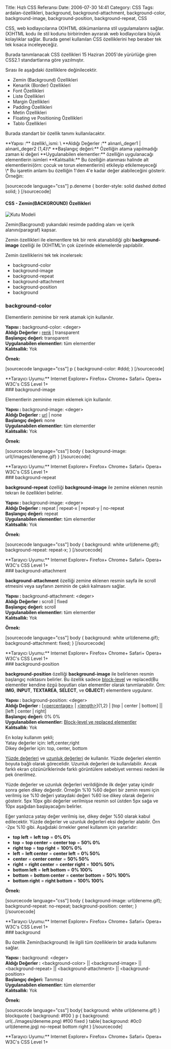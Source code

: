 Title: Hızlı CSS Referansı 
Date: 2006-07-30 14:41
Category: CSS
Tags: ardalan-özellikleri, background, background-attachment, background-color, background-image, background-position, background-repeat, CSS

CSS, web kodlayıcılarına (X)HTML dökümanlarına stil uygulamalarını
sağlar. (X)HTML kodu ile stil kodunu birbirinden ayırarak web
kodlayıcılara büyük kolaylıklar sağlar. Burada genel kullanılan CSS
özelliklerini hep beraber tek tek kısaca inceleyeceğiz.<!--more-->

Burada tanımlanacak CSS özellikleri 15 Haziran 2005'de yürürlüğe giren
CSS2.1 standartlarına göre yazılmıştır.

Sırası ile aşağıdaki özelliklere değinilecektir.

-   Zemin (Background) Özellikleri
-   Kenarlık (Border) Özellikleri
-   Font Özellikleri
-   Liste Özellikleri
-   Margin Özellikleri
-   Padding Özellikleri
-   Metin Özellikleri
-   Floating ve Positioning Özellikleri
-   Tablo Özellikleri

Burada standart bir özellik tanımı kullanılacaktır.

<div class="cssozelliktanimi">
**Yapısı :** özellik\_ismi: \<deger\>  
**Aldığı Değerler :** alınan\_deger1 | alınan\_deger2 {1,4}\*   
**Başlangıç değeri:** Özelliğin atama yapılmadığı zaman ki değeri   
**Uygulanabilen elementler:** özelliğin uygulanacağı elementlerin
isimleri   
**Kalıtsallık:** Bu özelliğin atanması halinde alt elementlerini(örn:
çocuk ve torun elementlerini) etkileyip etkilemeyeceği

</div>
\* Bu işaretin anlamı bu özelliğin 1'den 4'e kadar değer alabileceğini
gösterir. Örneğin:

[sourcecode language="css"] p.deneme { border-style: solid dashed dotted
solid; } [/sourcecode]

#### CSS - Zemin(BACKGROUND) Özellikleri

![Kutu Modeli][]

Zemin(Bacground) yukarıdaki resimde padding alanı ve içerik
alanını(paragraf) kapsar.

Zemin özellikleri ile elementlere tek bir renk atanabildiği gibi
**background-image** özelliği ile (X)HTML'in çok üzerinde eklemelerde
yapılabilir.

Zemin özelliklerini tek tek incelersek:

-   background-color
-   background-image
-   background-repeat
-   background-attachment
-   background-position
-   background

### background-color

Elementlerin zeminine bir renk atamak için kullanılır.

**Yapısı :** background-color: \<deger\>  
**Aldığı Değerler :** [renk][] | transparent  
**Başlangıç değeri:** transparent  
**Uygulanabilen elementler:** tüm elementler  
**Kalıtsallık:** Yok

**Örnek:**

[sourcecode language="css"] p { background-color: \#ddd; } [/sourcecode]

<div class="tarayiciuyum">
**Tarayıcı Uyumu:** Internet Explorer+ Firefox+ Chrome+ Safari+ Opera+
W3C's CSS Level 1+

</div>
### background-image

Elementlerin zeminine resim eklemek için kullanılır.

**Yapısı :** background-image: \<deger\>  
**Aldığı Değerler :** [url][renk] | none   
**Başlangıç değeri:** none   
**Uygulanabilen elementler:** tüm elementler  
**Kalıtsallık:** Yok

**Örnek:**

[sourcecode language="css"] body { background-image:
url(/images/deneme.gif) } [/sourcecode]

<div class="tarayiciuyum">
**Tarayıcı Uyumu:** Internet Explorer+ Firefox+ Chrome+ Safari+ Opera+
W3C's CSS Level 1+

</div>
### background-repeat

**background-repeat** özelliği **background-image** ile zemine eklenen
resmin tekrarı ile özellikleri belirler.

**Yapısı :** background-image: \<deger\>  
**Aldığı Değerler :** repeat | repeat-x | repeat-y | no-repeat   
**Başlangıç değeri:** repeat   
**Uygulanabilen elementler:** tüm elementler  
**Kalıtsallık:** Yok

**Örnek:**

[sourcecode language="css"] body { background: white url(deneme.gif);
background-repeat: repeat-x; } [/sourcecode]

<div class="tarayiciuyum">
**Tarayıcı Uyumu:** Internet Explorer+ Firefox+ Chrome+ Safari+ Opera+
W3C's CSS Level 1+

</div>
### background-attachment

**background-attachment** özelliği zemine eklenen resmin sayfa ile
scroll etmesini veya sayfanın zeminin de çakılı kalmasını sağlar.

**Yapısı :** background-attachment: \<deger\>  
**Aldığı Değerler :** scroll | fixed   
**Başlangıç değeri:** scroll   
**Uygulanabilen elementler:** tüm elementler  
**Kalıtsallık:** Yok

**Örnek:**

[sourcecode language="css"] body { background: white url(deneme.gif);
background-attachment: fixed; } [/sourcecode]

<div class="tarayiciuyum">
**Tarayıcı Uyumu:** Internet Explorer+ Firefox+ Chrome+ Safari+ Opera+
W3C's CSS Level 1+

</div>
### background-position

**background-position** özelliği **background-image** ile belirlenen
resmin başlangıç noktasını belirler. Bu özellik sadece [block-level][]
ve replaced(Bu elementler kendine özgü boyutları olan elementler olarak
tanımlanabilir. Örn: **IMG**, **INPUT**, **TEXTAREA**, **SELECT**, ve
**OBJECT**) elementlere uygulanır.

**Yapısı :** background-position: \<deger\>  
**Aldığı Değerler :** [[\<percentage\>][renk] | [\<length\>][renk]]{1,2}
| [top | center | bottom] || [left | center | right]  
**Başlangıç değeri:** 0% 0%   
**Uygulanabilen elementler:** [Block-level ve replaced
elementler][renk]  
**Kalıtsallık:** Yok

En kolay kullanım şekli;   
Yatay değerler için: left,center,right  
Dikey değerler için: top, center, bottom  
  
[Yüzde değerleri][renk] ve [uzunluk değerleri][renk] de kullanılır.
Yüzde değerleri elemtin boyuta bağlı olarak görecelidir. Uzunluk
değerleri de kullanılabilir. Ancak farklı ekran çözünürlklerinde farklı
görüntülere sebebiyet vermesi nedeni ile pek önerilmez.

Yüzde değerler ve uzunluk değerleri verildiğinde ilk değer yatay içindir
sonra gelen dikey değerdir. Örneğin %10 %60 değeri bir zemin resmi için
verilmiş ise %10 değeri yataydaki değeri %60 ise dikey olarak değerini
gösterir. 5px 10px gibi değerler verilmişse resmin sol üstden 5px sağa
ve 10px aşağıdan başlayacağını belirler.

Eğer yanlızca yatay değer verilmiş ise, dikey değer %50 olarak kabul
edilecektir. Yüzde değerler ve uzunluk değerleri eksi değerler alabilir.
Örn -2px %10 gibi. Aşağıdaki örnekler genel kullanım için yararlıdır:

-   **top left** = **left top** = **0% 0%**
-   **top** = **top center** = **center top** = **50% 0%**
-   **right top** = **top right** = **100% 0%**
-   **left** = **left center** = **center left** = **0% 50%**
-   **center** = **center center** = **50% 50%**
-   **right** = **right center** = **center right** = **100% 50%**
-   **bottom left** = **left bottom** = **0% 100%**
-   **bottom** = **bottom center** = **center bottom** = **50% 100%**
-   **bottom right** = **right bottom** = **100% 100%**

**Örnek:**

[sourcecode language="css"] body { background-image: url(deneme.gif);
background-repeat: no-repeat; background-position: center; }
[/sourcecode]

<div class="tarayiciuyum">
**Tarayıcı Uyumu:** Internet Explorer+ Firefox+ Chrome+ Safari+ Opera+
W3C's CSS Level 1+

</div>
### background

Bu özellik Zemin(background) ile ilgili tüm özelliklerin bir arada
kullanımı sağlar.

**Yapısı :** background: \<deger\>  
**Aldığı Değerler :** <background-color>\<background-color\> ||
\<background-image\> || \<background-repeat\> ||
\<background-attachment\> || \<background-position\>   
**Başlangıç değeri:** Tanımsız   
**Uygulanabilen elementler:** tüm elementler  
**Kalıtsallık:** Yok

**Örnek:**

[sourcecode language="css"] body{ background: white url(deneme.gif) }
blockquote { background: \#f00 } p { background:
url(../images/deneme.png) \#f00 fixed } table{ background: \#0c0
url(deneme.jpg) no-repeat bottom right } [/sourcecode]

<div class="tarayiciuyum">
**Tarayıcı Uyumu:** Internet Explorer+ Firefox+ Chrome+ Safari+ Opera+
W3C's CSS Level 1+

</div>
</p>

  [Kutu Modeli]: http://fatihhayrioglu.com/images/basit_boxmodel.gif
  [renk]: http://www.fatihhayrioglu.com/?p=95
  [block-level]: #
